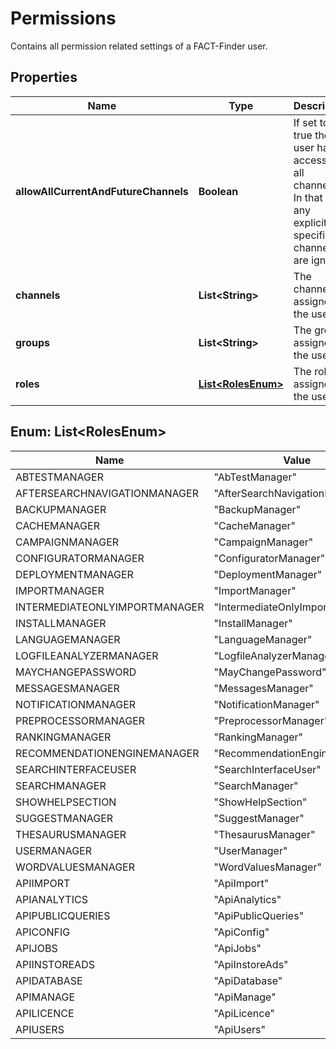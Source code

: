 

# Permissions

Contains all permission related settings of a FACT-Finder user.

## Properties

Name | Type | Description | Notes
------------ | ------------- | ------------- | -------------
**allowAllCurrentAndFutureChannels** | **Boolean** | If set to true the user has access to all channels. In that case any explicitly specified channels are ignored. | 
**channels** | **List&lt;String&gt;** | The channels assigned to the user. | 
**groups** | **List&lt;String&gt;** | The groups assigned to the user. | 
**roles** | [**List&lt;RolesEnum&gt;**](#List&lt;RolesEnum&gt;) | The roles assigned to the user. | 



## Enum: List&lt;RolesEnum&gt;

Name | Value
---- | -----
ABTESTMANAGER | &quot;AbTestManager&quot;
AFTERSEARCHNAVIGATIONMANAGER | &quot;AfterSearchNavigationManager&quot;
BACKUPMANAGER | &quot;BackupManager&quot;
CACHEMANAGER | &quot;CacheManager&quot;
CAMPAIGNMANAGER | &quot;CampaignManager&quot;
CONFIGURATORMANAGER | &quot;ConfiguratorManager&quot;
DEPLOYMENTMANAGER | &quot;DeploymentManager&quot;
IMPORTMANAGER | &quot;ImportManager&quot;
INTERMEDIATEONLYIMPORTMANAGER | &quot;IntermediateOnlyImportManager&quot;
INSTALLMANAGER | &quot;InstallManager&quot;
LANGUAGEMANAGER | &quot;LanguageManager&quot;
LOGFILEANALYZERMANAGER | &quot;LogfileAnalyzerManager&quot;
MAYCHANGEPASSWORD | &quot;MayChangePassword&quot;
MESSAGESMANAGER | &quot;MessagesManager&quot;
NOTIFICATIONMANAGER | &quot;NotificationManager&quot;
PREPROCESSORMANAGER | &quot;PreprocessorManager&quot;
RANKINGMANAGER | &quot;RankingManager&quot;
RECOMMENDATIONENGINEMANAGER | &quot;RecommendationEngineManager&quot;
SEARCHINTERFACEUSER | &quot;SearchInterfaceUser&quot;
SEARCHMANAGER | &quot;SearchManager&quot;
SHOWHELPSECTION | &quot;ShowHelpSection&quot;
SUGGESTMANAGER | &quot;SuggestManager&quot;
THESAURUSMANAGER | &quot;ThesaurusManager&quot;
USERMANAGER | &quot;UserManager&quot;
WORDVALUESMANAGER | &quot;WordValuesManager&quot;
APIIMPORT | &quot;ApiImport&quot;
APIANALYTICS | &quot;ApiAnalytics&quot;
APIPUBLICQUERIES | &quot;ApiPublicQueries&quot;
APICONFIG | &quot;ApiConfig&quot;
APIJOBS | &quot;ApiJobs&quot;
APIINSTOREADS | &quot;ApiInstoreAds&quot;
APIDATABASE | &quot;ApiDatabase&quot;
APIMANAGE | &quot;ApiManage&quot;
APILICENCE | &quot;ApiLicence&quot;
APIUSERS | &quot;ApiUsers&quot;



